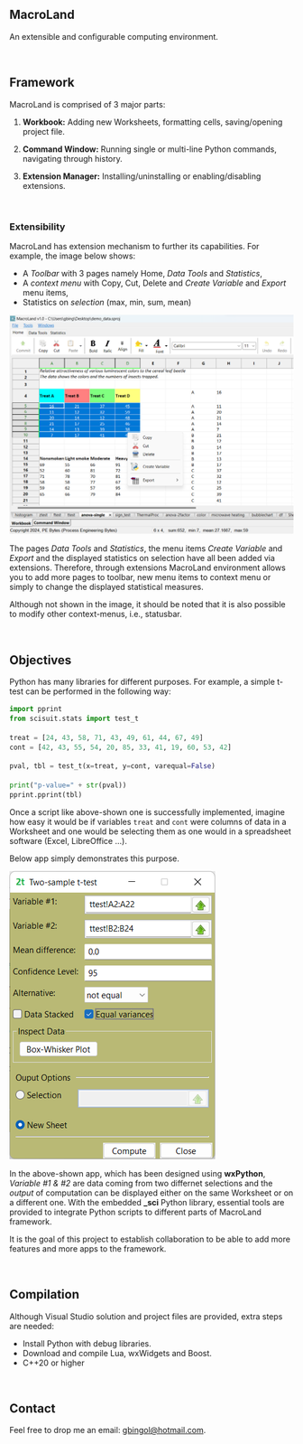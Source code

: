 ## MacroLand

An extensible and configurable computing environment. 



&nbsp;



## Framework

MacroLand is comprised of 3 major parts:

1. **Workbook:** Adding new Worksheets, formatting cells, saving/opening project file.

2. **Command Window:** Running single or multi-line Python commands, navigating through
history.

3. **Extension Manager:** Installing/uninstalling or enabling/disabling extensions.

&nbsp;

### Extensibility

MacroLand has extension mechanism to further its capabilities. For example, the image below shows:

- A *Toolbar* with 3 pages namely Home, *Data Tools* and *Statistics*,
- A *context menu* with Copy, Cut, Delete and *Create Variable* and *Export* menu items,
- Statistics on *selection* (max, min, sum, mean)


![Workbook](workbook.png)


The pages *Data Tools* and *Statistics*, the menu items *Create Variable* and *Export* 
and the displayed statistics on selection have all been added via extensions. Therefore, 
through extensions MacroLand environment allows you to add more pages to toolbar, new 
menu items to context menu or simply to change the displayed statistical measures. 

Although not shown in the image, it should be noted that it is also possible to 
modify other context-menus, i.e., statusbar.



&nbsp;



## Objectives 

Python has many libraries for different purposes. For example, a simple t-test can be 
performed in the following way:

```Python
import pprint
from scisuit.stats import test_t

treat = [24, 43, 58, 71, 43, 49, 61, 44, 67, 49]
cont = [42, 43, 55, 54, 20, 85, 33, 41, 19, 60, 53, 42]

pval, tbl = test_t(x=treat, y=cont, varequal=False)

print("p-value=" + str(pval))
pprint.pprint(tbl) 
```

Once a script like above-shown one is successfully implemented, imagine how
easy it would be if variables `treat` and `cont` were columns of data in 
a Worksheet and one would be selecting them 
as one would in a spreadsheet software (Excel, LibreOffice ...).

Below app simply demonstrates this purpose.


![2-sample t-test app](ttest_2sample.png)


In the above-shown app, which has been designed using **wxPython**,
*Variable #1 & #2* are data coming from two differnet selections and 
the *output* of computation can be displayed either on 
the same Worksheet or on a different one. 
With the embedded **_sci** Python library, essential tools are provided to 
integrate Python scripts to different parts of MacroLand framework.

It is the goal of this project to establish collaboration to 
be able to add more features and more apps to the framework.




&nbsp;




## Compilation

Although Visual Studio solution and project files are provided,
extra steps are needed:

- Install Python with debug libraries.
- Download and compile Lua, wxWidgets and Boost.
- C++20 or higher  



&nbsp;



## Contact

Feel free to drop me an email: gbingol@hotmail.com.